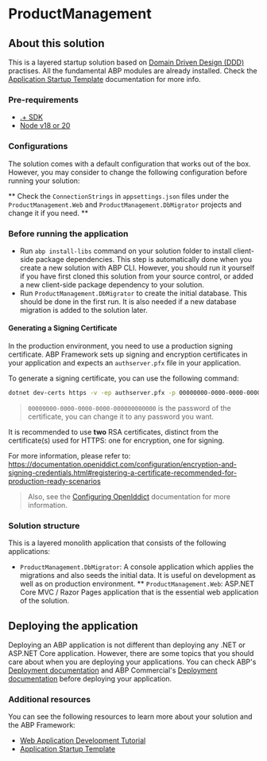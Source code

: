 ﻿# ProductManagement

## About this solution

This is a layered startup solution based on [Domain Driven Design (DDD)](https://docs.abp.io/en/abp/latest/Domain-Driven-Design) practises. All the fundamental ABP modules are already installed. Check the [Application Startup Template](https://docs.abp.io/en/commercial/latest/startup-templates/application/index) documentation for more info.

### Pre-requirements

* [.+ SDK](https://dotnet.microsoft.com/download/dotnet)
* [Node v18 or 20](https://nodejs.org/en)

### Configurations

The solution comes with a default configuration that works out of the box. However, you may consider to change the following configuration before running your solution:

** Check the `ConnectionStrings` in `appsettings.json` files under the `ProductManagement.Web` and `ProductManagement.DbMigrator` projects and change it if you need.
**
### Before running the application

* Run `abp install-libs` command on your solution folder to install client-side package dependencies. This step is automatically done when you create a new solution with ABP CLI. However, you should run it yourself if you have first cloned this solution from your source control, or added a new client-side package dependency to your solution.
* Run `ProductManagement.DbMigrator` to create the initial database. This should be done in the first run. It is also needed if a new database migration is added to the solution later.

#### Generating a Signing Certificate

In the production environment, you need to use a production signing certificate. ABP Framework sets up signing and encryption certificates in your application and expects an `authserver.pfx` file in your application.

To generate a signing certificate, you can use the following command:

```bash
dotnet dev-certs https -v -ep authserver.pfx -p 00000000-0000-0000-0000-000000000000
```

> `00000000-0000-0000-0000-000000000000` is the password of the certificate, you can change it to any password you want.

It is recommended to use **two** RSA certificates, distinct from the certificate(s) used for HTTPS: one for encryption, one for signing.

For more information, please refer to: https://documentation.openiddict.com/configuration/encryption-and-signing-credentials.html#registering-a-certificate-recommended-for-production-ready-scenarios

> Also, see the [Configuring OpenIddict](https://docs.abp.io/en/abp/latest/Deployment/Configuring-OpenIddict#production-environment) documentation for more information.

### Solution structure

This is a layered monolith application that consists of the following applications:

* `ProductManagement.DbMigrator`: A console application which applies the migrations and also seeds the initial data. It is useful on development as well as on production environment.
** `ProductManagement.Web`: ASP.NET Core MVC / Razor Pages application that is the essential web application of the solution.

## Deploying the application

Deploying an ABP application is not different than deploying any .NET or ASP.NET Core application. However, there are some topics that you should care about when you are deploying your applications. You can check ABP's [Deployment documentation](https://docs.abp.io/en/abp/latest/Deployment/Index) and ABP Commercial's [Deployment documentation](https://docs.abp.io/en/commercial/latest/startup-templates/application/deployment?UI=MVC&DB=EF&Tiered=No) before deploying your application.

### Additional resources

You can see the following resources to learn more about your solution and the ABP Framework:

* [Web Application Development Tutorial](https://docs.abp.io/en/commercial/latest/tutorials/book-store/part-1)
* [Application Startup Template](https://docs.abp.io/en/commercial/latest/startup-templates/application/index)
